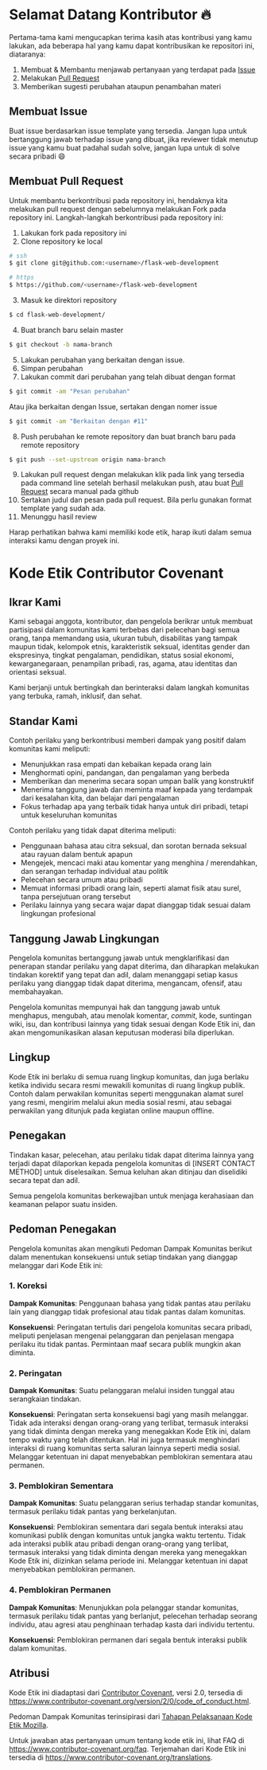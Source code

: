 # Selamat Datang Kontributor :fire:

Pertama-tama kami mengucapkan terima kasih atas kontribusi yang kamu lakukan, ada beberapa hal yang kamu dapat kontribusikan ke repositori ini, diataranya:
1. Membuat & Membantu menjawab pertanyaan yang terdapat pada [Issue](https://github.com/dvrg/flask-web-development/issues?q=is%3Aissue+is%3Aopen+)
2. Melakukan [Pull Request](https://github.com/dvrg/flask-web-development/compare)
3. Memberikan sugesti perubahan ataupun penambahan materi

## Membuat Issue
Buat issue berdasarkan issue template yang tersedia. Jangan lupa untuk bertanggung jawab terhadap issue yang dibuat, jika reviewer tidak menutup issue yang kamu buat padahal sudah solve, jangan lupa untuk di solve secara pribadi :smile:

## Membuat Pull Request
Untuk membantu berkontribusi pada repository ini, hendaknya kita melakukan pull request dengan sebelumnya melakukan Fork pada repository ini. Langkah-langkah berkontribusi pada repository ini:

1. Lakukan fork pada repository ini
2. Clone repository ke local
```bash
# ssh
$ git clone git@github.com:<username>/flask-web-development

# https
$ https://github.com/<username>/flask-web-development
```
3. Masuk ke direktori repository
```bash
$ cd flask-web-development/
```
4. Buat branch baru selain master
```bash
$ git checkout -b nama-branch
```
5. Lakukan perubahan yang berkaitan dengan issue.
6. Simpan perubahan
7. Lakukan commit dari perubahan yang telah dibuat dengan format
```bash
$ git commit -am "Pesan perubahan"
```
Atau jika berkaitan dengan Issue, sertakan dengan nomer issue

```bash
$ git commit -am "Berkaitan dengan #11"
```
8. Push perubahan ke remote repository dan buat branch baru pada remote repository
```bash
$ git push --set-upstream origin nama-branch
```
9. Lakukan pull request dengan melakukan klik pada link yang tersedia pada command line setelah berhasil melakukan push, atau buat [Pull Request](https://github.com/dvrg/flask-web-development/compare) secara manual pada github
10. Sertakan judul dan pesan pada pull request. Bila perlu gunakan format template yang sudah ada.
11. Menunggu hasil review

Harap perhatikan bahwa kami memiliki kode etik, harap ikuti dalam semua interaksi kamu dengan proyek ini.

# Kode Etik Contributor Covenant

## Ikrar Kami

Kami sebagai anggota, kontributor, dan pengelola berikrar untuk membuat
partisipasi dalam komunitas kami terbebas dari pelecehan bagi semua orang,
tanpa memandang usia, ukuran tubuh, disabilitas yang tampak maupun tidak,
kelompok etnis, karakteristik seksual, identitas gender dan ekspresinya, tingkat
pengalaman, pendidikan, status sosial ekonomi, kewarganegaraan, penampilan
pribadi, ras, agama, atau identitas dan orientasi seksual.

Kami berjanji untuk bertingkah dan berinteraksi dalam langkah komunitas yang
terbuka, ramah, inklusif, dan sehat.

## Standar Kami

Contoh perilaku yang berkontribusi memberi dampak yang positif dalam
komunitas kami meliputi:

* Menunjukkan rasa empati dan kebaikan kepada orang lain
* Menghormati opini, pandangan, dan pengalaman yang berbeda
* Memberikan dan menerima secara sopan umpan balik yang konstruktif
* Menerima tanggung jawab dan meminta maaf kepada yang terdampak dari kesalahan
  kita, dan belajar dari pengalaman
* Fokus terhadap apa yang terbaik tidak hanya untuk diri pribadi, tetapi untuk
  keseluruhan komunitas

Contoh perilaku yang tidak dapat diterima meliputi:

* Penggunaan bahasa atau citra seksual, dan sorotan bernada seksual atau rayuan 
  dalam bentuk apapun
* Mengejek, mencaci maki atau komentar yang menghina / merendahkan, dan serangan terhadap
  individual atau politik
* Pelecehan secara umum atau pribadi
* Memuat informasi pribadi orang lain, seperti alamat fisik atau surel,
  tanpa persejutuan orang tersebut
* Perilaku lainnya yang secara wajar dapat dianggap tidak sesuai dalam
  lingkungan profesional

## Tanggung Jawab Lingkungan

Pengelola komunitas bertanggung jawab untuk mengklarifikasi dan penerapan
standar perilaku yang dapat diterima, dan diharapkan melakukan tindakan
korektif yang tepat dan adil, dalam menanggapi setiap kasus perilaku yang dianggap
tidak dapat diterima, mengancam, ofensif, atau membahayakan.

Pengelola komunitas mempunyai hak dan tanggung jawab untuk menghapus, mengubah,
atau menolak komentar, *commit*, kode, suntingan wiki, isu, dan kontribusi lainnya
yang tidak sesuai dengan Kode Etik ini, dan akan mengomunikasikan alasan
keputusan moderasi bila diperlukan.

## Lingkup

Kode Etik ini berlaku di semua ruang lingkup komunitas, dan juga berlaku ketika
individu secara resmi mewakili komunitas di ruang lingkup publik.
Contoh dalam perwakilan komunitas seperti menggunakan alamat surel yang resmi,
mengirim melalui akun media sosial resmi, atau sebagai
perwakilan yang ditunjuk pada kegiatan online maupun offline.

## Penegakan

Tindakan kasar, pelecehan, atau perilaku tidak dapat diterima lainnya yang terjadi
dapat dilaporkan kepada pengelola komunitas di [INSERT CONTACT METHOD] untuk
diselesaikan.
Semua keluhan akan ditinjau dan diselidiki secara tepat dan adil.

Semua pengelola komunitas berkewajiban untuk menjaga kerahasiaan dan keamanan
pelapor suatu insiden.

## Pedoman Penegakan

Pengelola komunitas akan mengikuti Pedoman Dampak Komunitas berikut dalam
menentukan konsekuensi untuk setiap tindakan yang dianggap melanggar dari
Kode Etik ini:

### 1. Koreksi

**Dampak Komunitas**: Penggunaan bahasa yang tidak pantas atau perilaku lain
yang dianggap tidak profesional atau tidak pantas dalam komunitas.

**Konsekuensi**: Peringatan tertulis dari pengelola komunitas secara pribadi,
meliputi penjelasan mengenai pelanggaran dan penjelasan mengapa perilaku itu
tidak pantas. Permintaan maaf secara publik mungkin akan diminta.

### 2. Peringatan

**Dampak Komunitas**: Suatu pelanggaran melalui insiden tunggal atau
serangkaian tindakan.

**Konsekuensi**: Peringatan serta konsekuensi bagi yang masih melanggar.
Tidak ada interaksi dengan orang-orang yang terlibat, termasuk interaksi yang 
tidak diminta dengan mereka yang menegakkan Kode Etik ini, dalam tempo waktu yang
telah ditentukan. Hal ini juga termasuk menghindari interaksi di ruang
komunitas serta saluran lainnya seperti media sosial. Melanggar ketentuan ini
dapat menyebabkan pemblokiran sementara atau permanen.

### 3. Pemblokiran Sementara

**Dampak Komunitas**: Suatu pelanggaran serius terhadap standar komunitas,
termasuk perilaku tidak pantas yang berkelanjutan.

**Konsekuensi**: Pemblokiran sementara dari segala bentuk interaksi atau
komunikasi publik dengan komunitas untuk jangka waktu tertentu. Tidak ada
interaksi publik atau pribadi dengan orang-orang yang terlibat, termasuk
interaksi yang tidak diminta dengan mereka yang menegakkan Kode Etik ini,
diizinkan selama periode ini. Melanggar ketentuan ini dapat menyebabkan
pemblokiran permanen.

### 4. Pemblokiran Permanen

**Dampak Komunitas**: Menunjukkan pola pelanggar standar komunitas, termasuk
perilaku tidak pantas yang berlanjut, pelecehan terhadap seorang individu,
atau agresi atau penghinaan terhadap kasta dari individu tertentu.

**Konsekuensi**: Pemblokiran permanen dari segala bentuk interaksi publik dalam
komunitas.

## Atribusi

Kode Etik ini diadaptasi dari [Contributor Covenant][homepage], versi 2.0,
tersedia di
https://www.contributor-covenant.org/version/2/0/code_of_conduct.html.

Pedoman Dampak Komunitas terinsipirasi dari [Tahapan Pelaksanaan Kode Etik
Mozilla](https://github.com/mozilla/diversity).

[homepage]: https://www.contributor-covenant.org

Untuk jawaban atas pertanyaan umum tentang kode etik ini, lihat FAQ di
https://www.contributor-covenant.org/faq. Terjemahan dari Kode Etik ini tersedia
di https://www.contributor-covenant.org/translations.
